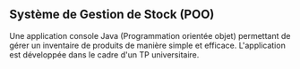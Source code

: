 ## Système de Gestion de Stock (POO)

Une application console Java (Programmation orientée objet) permettant de gérer un inventaire de produits de manière simple et efficace.
L'application est développée dans le cadre d'un TP universitaire.
